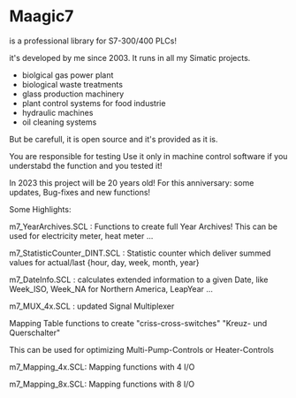 # Maagic7
is a professional library for S7-300/400 PLCs!

it's developed by me since 2003. It runs in all my Simatic projects.
 - biolgical gas power plant
 - biological waste treatments
 - glass production machinery
 - plant control systems for food industrie
 - hydraulic machines
 - oil cleaning systems

But be carefull, it is open source and it's provided as it is.

You are responsible for testing 
Use it only in machine control software if you understabd the function and you tested it!

In 2023 this project will be 20 years old!
For this anniversary:
some updates, Bug-fixes and new functions!

Some Highlights:

m7_YearArchives.SCL : Functions to create full Year Archives! This can be used for electricity meter, heat meter ...

m7_StatisticCounter_DINT.SCL : Statistic counter which deliver summed values for actual/last {hour, day, week, month, year}

m7_DateInfo.SCL : calculates extended information to a given Date, like Week_ISO, Week_NA for Northern America, LeapYear ...

m7_MUX_4x.SCL : updated Signal Multiplexer

Mapping Table functions to create "criss-cross-switches" "Kreuz- und Querschalter"

This can be used for optimizing Multi-Pump-Controls or Heater-Controls

m7_Mapping_4x.SCL: Mapping functions with 4 I/O

m7_Mapping_8x.SCL: Mapping functions with 8 I/O
